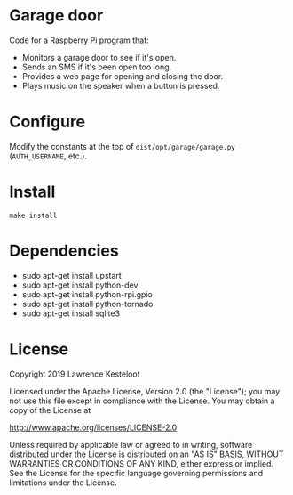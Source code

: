 
# Garage door

Code for a Raspberry Pi program that:

* Monitors a garage door to see if it's open.
* Sends an SMS if it's been open too long.
* Provides a web page for opening and closing the door.
* Plays music on the speaker when a button is pressed.

# Configure

Modify the constants at the top of `dist/opt/garage/garage.py` (`AUTH_USERNAME`, etc.).

# Install

    make install

# Dependencies

* sudo apt-get install upstart
* sudo apt-get install python-dev
* sudo apt-get install python-rpi.gpio
* sudo apt-get install python-tornado
* sudo apt-get install sqlite3

# License

Copyright 2019 Lawrence Kesteloot

Licensed under the Apache License, Version 2.0 (the "License");
you may not use this file except in compliance with the License.
You may obtain a copy of the License at

   http://www.apache.org/licenses/LICENSE-2.0

Unless required by applicable law or agreed to in writing, software
distributed under the License is distributed on an "AS IS" BASIS,
WITHOUT WARRANTIES OR CONDITIONS OF ANY KIND, either express or implied.
See the License for the specific language governing permissions and
limitations under the License.
